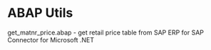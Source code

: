# ABAP Utils
get_matnr_price.abap - get retail price table from SAP ERP for SAP Connector for Microsoft .NET